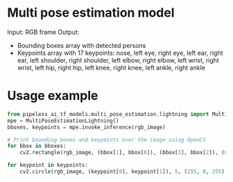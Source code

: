 # Multi pose estimation model

Input: RGB frame
Output:
* Bounding boxes array with detected persons
* Keypoints array with 17 keypoints: nose, left eye, right eye, left ear, right ear, left shoulder, right shoulder, left elbow, right elbow, left wrist, right wrist, left hip, right hip, left knee, right knee, left ankle, right ankle

# Usage example

```python
from pipeless_ai_tf_models.multi_pose_estimation.lightning import MultiPoseEstimationLightning
mpe = MultiPoseEstimationLightning()
bboxes, keypoints = mpe.invoke_inference(rgb_image)

# Print bounding boxes and keypoints over the image using OpenCV
for bbox in bboxes:
    cv2.rectangle(rgb_image, (bbox[1], bbox[0]), (bbox[3], bbox[2]), (0, 255, 0), 2)

for keypoint in keypoints:
    cv2.circle(rgb_image, (keypoint[0], keypoint[1]), 5, (255, 0, 255), -1)
```
